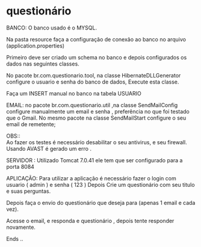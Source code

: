 # questionário


BANCO:
O banco usado é o MYSQL.

Na pasta resource faça a configuração de conexão ao banco 
no arquivo (application.properties)

Primeiro deve ser criado um schema no banco e depois
configurados os dados nas seguintes classes.


No pacote br.com.questionario.tool, na classe HibernateDLLGenerator
configure o usuario e senha do banco de dados, Execute esta classe.

Faça um INSERT manual no banco na tabela USUARIO


EMAIL:
no pacote br.com.questionario.util ,na classe SendMailConfig 
configure manualmente um email e senha , preferência no que foi testado
que o Gmail.
No mesmo pacote na classe SendMailStart configure o seu email de remetente;

OBS::  
Ao fazer os testes é necessário desabilitar o seu antivirus, e seu firewall.
Usando AVAST é gerado um erro .


SERVIDOR :
Utilizado Tomcat 7.0.41  ele tem que ser configurado para a porta 8084


APLICAÇÃO: Para utilizar a aplicação é necessário fazer o login com usuario ( admin ) e senha ( 123 )
Depois Crie um questionário com seu titulo e  suas perguntas.

Depois faça o envio do questionário que deseja para (apenas 1 email e cada vez).


Acesse o email, e responda e questionário , depois tente responder novamente.



Ends ..
